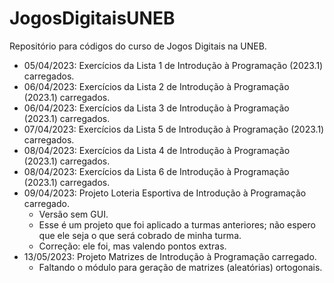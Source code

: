 # JogosDigitaisUNEB
Repositório para códigos do curso de Jogos Digitais na UNEB.  
* 05/04/2023: Exercícios da Lista 1 de Introdução à Programação (2023.1) carregados.  
* 06/04/2023: Exercícios da Lista 2 de Introdução à Programação (2023.1) carregados.  
* 06/04/2023: Exercícios da Lista 3 de Introdução à Programação (2023.1) carregados.  
* 07/04/2023: Exercícios da Lista 5 de Introdução à Programação (2023.1) carregados.  
* 08/04/2023: Exercícios da Lista 4 de Introdução à Programação (2023.1) carregados.  
* 08/04/2023: Exercícios da Lista 6 de Introdução à Programação (2023.1) carregados.  
* 09/04/2023: Projeto Loteria Esportiva de Introdução à Programação carregado.
    * Versão sem GUI.
    * Esse é um projeto que foi aplicado a turmas anteriores; não espero que ele seja o que será cobrado de minha turma.
    * Correção: ele foi, mas valendo pontos extras.
* 13/05/2023: Projeto Matrizes de Introdução à Programação carregado.
    * Faltando o módulo para geração de matrizes (aleatórias) ortogonais.
